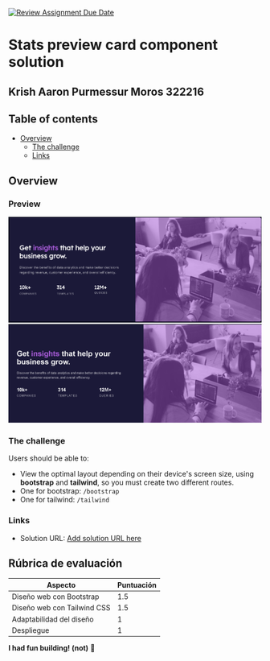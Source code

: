 [![Review Assignment Due Date](https://classroom.github.com/assets/deadline-readme-button-22041afd0340ce965d47ae6ef1cefeee28c7c493a6346c4f15d667ab976d596c.svg)](https://classroom.github.com/a/IgWJanRF)
# Stats preview card component solution

## Krish Aaron Purmessur Moros  322216

## Table of contents

- [Overview](#overview)
  - [The challenge](#the-challenge)
  - [Links](#links)

## Overview

### Preview

![Bootstrap screenshot](/boot.png)
![Tailwind screenshot](/tail.png)

### The challenge

Users should be able to:

- View the optimal layout depending on their device's screen size, using **bootstrap** and **tailwind**, so you must create two different routes.
- One for bootstrap: `/bootstrap`
- One for tailwind: `/tailwind`

### Links

- Solution URL: [Add solution URL here](https://dsaw-2025-i.github.io/tailwind-bootstrap-Kapum357/)

## Rúbrica de evaluación

| Aspecto                     | Puntuación |
| --------------------------- | ---------- |
| Diseño web con Bootstrap    | 1.5        |
| Diseño web con Tailwind CSS | 1.5        |
| Adaptabilidad del diseño    | 1          |
| Despliegue                  | 1          |

**I had fun building! (not)** 🚀
